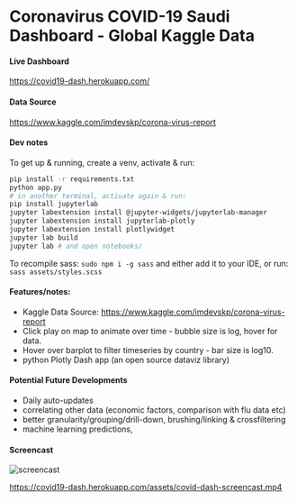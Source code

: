 # Coronavirus COVID-19 Saudi Dashboard - Global Kaggle Data

#### Live Dashboard
https://covid19-dash.herokuapp.com/  

#### Data Source
https://www.kaggle.com/imdevskp/corona-virus-report

#### Dev notes 

To get up & running, create a venv, activate & run: 
```bash
pip install -r requirements.txt
python app.py
# in another terminal, activate again & run:
pip install jupyterlab
jupyter labextension install @jupyter-widgets/jupyterlab-manager
jupyter labextension install jupyterlab-plotly
jupyter labextension install plotlywidget
jupyter lab build
jupyter lab # and open notebooks/
```

To recompile sass: `sudo npm i -g sass` and either add it to your IDE, or run: `sass assets/styles.scss`

#### Features/notes:

* Kaggle Data Source: https://www.kaggle.com/imdevskp/corona-virus-report
* Click play on map to animate over time - bubble size is log, hover for data.
* Hover over barplot to filter timeseries by country - bar size is log10.
* python Plotly Dash app (an open source dataviz library)

#### Potential Future Developments 
* Daily auto-updates
* correlating other data (economic factors, comparison with flu data etc)
* better granularity/grouping/drill-down, brushing/linking & crossfiltering 
* machine learning predictions, 

#### Screencast 

![screencast](https://covid19-dash.herokuapp.com/assets/covid-dash-screencast.gif "Screencast")

https://covid19-dash.herokuapp.com/assets/covid-dash-screencast.mp4
